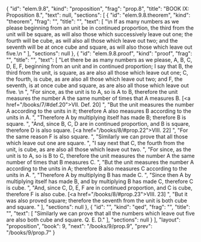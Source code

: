 {
  "id": "elem.9.8",
  "kind": "proposition",
  "frag": "prop.8",
  "title": "BOOK IX: Proposition 8.",
  "text": null,
  "sections": [
    {
      "id": "elem.9.8.theorem",
      "kind": "theorem",
      "frag": "",
      "title": "",
      "text": [
        "\n       If as many numbers as we please beginning from an unit be in continued proportion, the third from the unit will be square, as will also those which successively leave out one; the fourth will be cube, as will also all those which leave out two; and the seventh will be at once cube and square, as will also those which leave out five.\n      "
      ],
      "sections": null
    },
    {
      "id": "elem.9.8.proof",
      "kind": "proof",
      "frag": "",
      "title": "",
      "text": [
        "Let there be as many numbers as we please, A, B, C, D, E, F, beginning from an unit and in continued proportion; I say that B, the third from the unit, is square, as are also all those which leave out one; C, the fourth, is cube, as are also all those which leave out two; and F, the seventh, is at once cube and square, as are also all those which leave out five. \n      ",
        "For since, as the unit is to A, so is A to B, therefore the unit measures the number A the same number of times that A measures B. [<a href=\"/books/7/#def.20\">VII. Def. 20</a>] ",
        "But the unit measures the number A according to the units in it; therefore A also measures B according to the units in A. ",
        "Therefore A by multiplying itself has made B; therefore B is square. ",
        "And, since B, C, D are in continued proportion, and B is square, therefore D is also square. [<a href=\"/books/8/#prop.22\">VIII. 22</a>] ",
        "For the same reason F is also square. ",
        "Similarly we can prove that all those which leave out one are square. ",
        "I say next that C, the fourth from the unit, is cube, as are also all those which leave out two. ",
        "For since, as the unit is to A, so is B to C, therefore the unit measures the number A the same number of times that B measures C. ",
        "But the unit measures the number A according to the units in A; therefore B also measures C according to the units in A. ",
        "Therefore A by multiplying B has made C. ",
        "Since then A by multiplying itself has made B, and by multiplying B has made C, therefore C is cube. ",
        "And, since C, D, E, F are in continued proportion, and C is cube, therefore F is also cube. [<a href=\"/books/8/#prop.23\">VIII. 23</a>] ",
        "But it was also proved square; therefore the seventh from the unit is both cube and square. "
      ],
      "sections": null
    },
    {
      "id": "",
      "kind": "qed",
      "frag": "",
      "title": "",
      "text": [
        "Similarly we can prove that all the numbers which leave out five are also both cube and square. Q. E. D."
      ],
      "sections": null
    }
  ],
  "layout": "proposition",
  "book": 9,
  "next": "/books/9/prop.9",
  "prev": "/books/9/prop.7"
}

